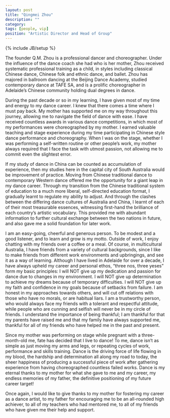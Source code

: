 ```yaml
---
layout: post
title: "Qingmei Zhou"
description: ""
category: 
tags: [people, vip]
position: "Artistic Director and Head of Group"
---
```

{% include JB/setup %}

The founder Q.M. Zhou is a professional dancer and choreographer. Under the influence of the dance coach she had who is her mother, Zhou received systematic professional training as a child, in styles including classical Chinese dance, Chinese folk and ethnic dance, and ballet. Zhou has majored in ballroom dancing at the Beijing Dance Academy, studied contemporary dance at TAFE SA, and is a prolific choreographer in Adelaide’s Chinese community holding dual degrees in dance.

During the past decade or so in my learning, I have given most of my time and energy to my dance career. I knew that there comes a time where I must pay back. My mother has supported me on my way throughout this journey, allowing me to navigate the field of dance with ease. I have received countless awards in various dance competitions, in which most of my performances were choreographed by my mother. I earned valuable teaching and stage experience during my time participating in Chinese style dance performance and choreography. When I was on the stage, whether I was performing a self-written routine or other people’s work, my mother always required that I face the task with utmost passion, not allowing me to commit even the slightest error. 

If my study of dance in China can be counted as accumulation of experience, then my studies here in the capital city of South Australia would be improvement of practice. Moving from Chinese traditional dance to contemporary Western dance offered me the opportunity for a giant leap in my dance career. Through my transition from the Chinese traditional system of education to a much more liberal, self-directed education format, I gradually learnt to regulate my ability to adjust. And through the clashes between the differing dance cultures of Australia and China, I learnt of each of their most treasurable essences, witnessing first-hand the brilliance of each country’s artistic vocabulary. This provided me with abundant information to further cultural exchange between the two nations in future, and also gave me a solid foundation for later work.

I am an easy-going, cheerful and generous person. To be modest and a good listener, and to learn and grow is my motto. Outside of work, I enjoy chatting with my friends over a coffee or a meal. Of course, in multicultural Australia, I have friends from a variety of cultural backgrounds, since I like to make friends from different work environments and upbringings, and see it as a way of learning. Although I have lived in Adelaide for over a decade, I have always upheld my career and personal ethos, “three nos, three yeses” form my basic principles:
	I will NOT give up my dedication and passion for dance due to changes in my environment.
	I will NOT give up determination to achieve my dreams because of temporary difficulties.
	I will NOT give up my faith and confidence in my goals because of setbacks from failure.
	I am honest in my approaches towards others, and will cut off relations with those who have no morals, or are habitual liars.
	I am a trustworthy person, who would always face my friends with a tolerant and respectful attitude, while people who are cunning and selfish will never be in my circle of friends.
	I understand the importance of being thankful; I am thankful for that my parents have raised me and that my family have always supported me, thankful for all of my friends who have helped me in the past and present.

Since my mother was performing on stage while pregnant with a three-month-old me, fate has decided that I live to dance! To me, dance isn’t as simple as just moving my arms and legs, or repeating cycles of work, performance and skills training. Dance is the driving force of life flowing in my blood, the hardship and determination all along my road to today, the sheer happiness of producing a successful piece of work after gathering experience from having choreographed countless failed works. Dance is my eternal thanks to my mother for what she gave to me and my career, my endless memories of my father, the definitive positioning of my future career target!

Once again, I would like to give thanks to my mother for fostering my career as a dance artist, to my father for encouraging me to be an all-rounded high achiever, to all of my teachers who had mentored me, to all of my friends who have given me their help and support.
